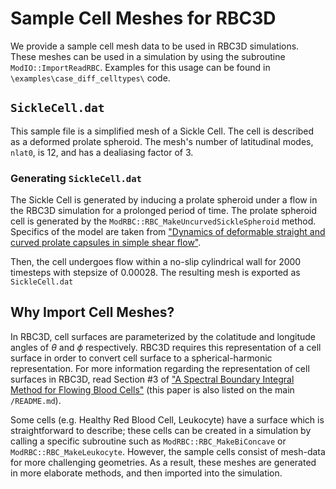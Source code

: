 # Sample Cell Meshes for RBC3D 

We provide a sample cell mesh data to be used in RBC3D simulations.
These meshes can be used in a simulation by using the subroutine `ModIO::ImportReadRBC`.
Examples for this usage can be found in `\examples\case_diff_celltypes\` code.

## `SickleCell.dat`
This sample file is a simplified mesh of a Sickle Cell.
The cell is described as a deformed prolate spheroid.
The mesh's number of latitudinal modes, `nlat0`, is 12, and has a dealiasing factor of 3.

### Generating `SickleCell.dat`
The Sickle Cell is generated by inducing a prolate spheroid under a flow in the RBC3D simulation for a prolonged period of time.
The prolate spheroid cell is generated by the `ModRBC::RBC_MakeUncurvedSickleSpheroid` method.
Specifics of the model are taken from ["Dynamics of deformable straight and curved prolate capsules in simple shear flow"](https://doi.org/10.1103%2FPhysRevFluids.4.043103).

Then, the cell undergoes flow within a no-slip cylindrical wall for 2000 timesteps with stepsize of 0.00028.
The resulting mesh is exported as `SickleCell.dat` 

## Why Import Cell Meshes?
In RBC3D, cell surfaces are parameterized by the colatitude and longitude angles of $\theta$ and $\phi$ respectively.
RBC3D requires this representation of a cell surface in order to convert cell surface to a spherical-harmonic representation.
For more information regarding the representation of cell surfaces in RBC3D, read Section #3 of ["A Spectral Boundary Integral Method for Flowing Blood Cells"](https://doi.org/10.1016/j.jcp.2010.01.024) (this paper is also listed on the main `/README.md`).

Some cells (e.g. Healthy Red Blood Cell, Leukocyte) have a surface which is straightforward to describe; these cells can be created in a simulation by calling a specific subroutine such as `ModRBC::RBC_MakeBiConcave` or `ModRBC::RBC_MakeLeukocyte`.
However, the sample cells consist of mesh-data for more challenging geometries.
As a result, these meshes are generated in more elaborate methods, and then imported into the simulation.